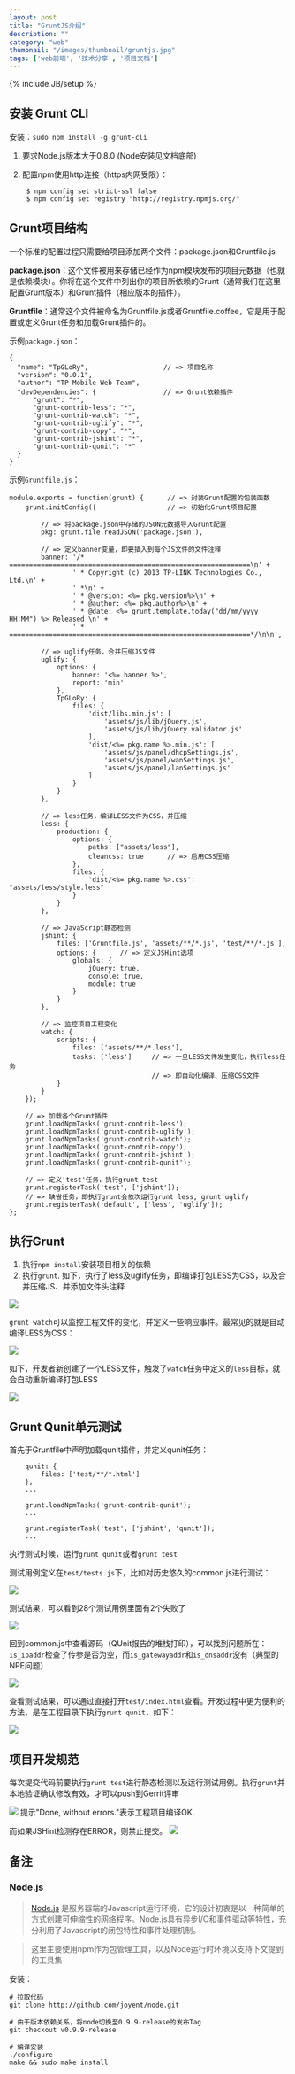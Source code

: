 ```yaml
---
layout: post
title: "GruntJS介绍"
description: ""
category: "web"
thumbnail: "/images/thumbnail/gruntjs.jpg"
tags: ['web前端', '技术分享', '项目文档']
---
```

{% include JB/setup %}

## 安装 Grunt CLI
安装：`sudo npm install -g grunt-cli`

1. 要求Node.js版本大于0.8.0 (Node安装见文档底部)
2. 配置npm使用http连接（https内网受限）：

        $ npm config set strict-ssl false
        $ npm config set registry "http://registry.npmjs.org/"

## Grunt项目结构
一个标准的配置过程只需要给项目添加两个文件：package.json和Gruntfile.js

**package.json**：这个文件被用来存储已经作为npm模块发布的项目元数据（也就是依赖模块）。你将在这个文件中列出你的项目所依赖的Grunt（通常我们在这里配置Grunt版本）和Grunt插件（相应版本的插件）。

**Gruntfile**：通常这个文件被命名为Gruntfile.js或者Gruntfile.coffee，它是用于配置或定义Grunt任务和加载Grunt插件的。

示例`package.json`：

    {
      "name": "TpGLoRy",                   // => 项目名称
      "version": "0.0.1",
      "author": "TP-Mobile Web Team",
      "devDependencies": {                 // => Grunt依赖插件
          "grunt": "*",
          "grunt-contrib-less": "*",
          "grunt-contrib-watch": "*",
          "grunt-contrib-uglify": "*",
          "grunt-contrib-copy": "*",
          "grunt-contrib-jshint": "*",
          "grunt-contrib-qunit": "*"
      }
    }

示例`Gruntfile.js`：

    module.exports = function(grunt) {      // => 封装Grunt配置的包装函数
        grunt.initConfig({                  // => 初始化Grunt项目配置

            // => 将package.json中存储的JSON元数据导入Grunt配置
            pkg: grunt.file.readJSON('package.json'),

            // => 定义banner变量，即要插入到每个JS文件的文件注释
            banner: '/* =============================================================\n' +
                    ' * Copyright (c) 2013 TP-LINK Technologies Co., Ltd.\n' +
                    ' *\n' +
                    ' * @version: <%= pkg.version%>\n' +
                    ' * @author: <%= pkg.author%>\n' +
                    ' * @date: <%= grunt.template.today("dd/mm/yyyy HH:MM") %> Released \n' +
                    ' * =============================================================*/\n\n',

            // => uglify任务，合并压缩JS文件
            uglify: {
                options: {
                    banner: '<%= banner %>',
                    report: 'min'
                },
                TpGLoRy: {
                    files: {
                        'dist/libs.min.js': [
                            'assets/js/lib/jQuery.js',
                            'assets/js/lib/jQuery.validator.js'
                        ],
                        'dist/<%= pkg.name %>.min.js': [
                            'assets/js/panel/dhcpSettings.js',
                            'assets/js/panel/wanSettings.js',
                            'assets/js/panel/lanSettings.js'
                        ]
                    }
                }
            },

            // => less任务，编译LESS文件为CSS，并压缩
            less: {
                production: {
                    options: {
                        paths: ["assets/less"],
                        cleancss: true      // => 启用CSS压缩
                    },
                    files: {
                        'dist/<%= pkg.name %>.css': "assets/less/style.less"
                    }
                }
            },

            // => JavaScript静态检测
            jshint: {
                files: ['Gruntfile.js', 'assets/**/*.js', 'test/**/*.js'],
                options: {      // => 定义JSHint选项
                    globals: {
                        jQuery: true,
                        console: true,
                        module: true
                    }
                }
            },

            // => 监控项目工程变化
            watch: {
                scripts: {
                    files: ['assets/**/*.less'],
                    tasks: ['less']     // => 一旦LESS文件发生变化，执行less任务
                                        // => 即自动化编译、压缩CSS文件
                }
            }
        });

        // => 加载各个Grunt插件
        grunt.loadNpmTasks('grunt-contrib-less');
        grunt.loadNpmTasks('grunt-contrib-uglify');
        grunt.loadNpmTasks('grunt-contrib-watch');
        grunt.loadNpmTasks('grunt-contrib-copy');
        grunt.loadNpmTasks('grunt-contrib-jshint');
        grunt.loadNpmTasks('grunt-contrib-qunit');

        // => 定义'test'任务，执行grunt test
        grunt.registerTask('test', ['jshint']);
        // => 缺省任务，即执行grunt会依次运行grunt less, grunt uglify
        grunt.registerTask('default', ['less', 'uglify']);
    };


## 执行Grunt

1. 执行`npm install`安装项目相关的依赖
2. 执行`grunt`. 如下，执行了less及uglify任务，即编译打包LESS为CSS，以及合并压缩JS、并添加文件头注释

<img src="/images/gruntjs/grunt-exec.png"/>

`grunt watch`可以监控工程文件的变化，并定义一些响应事件。最常见的就是自动编译LESS为CSS：

<img src="/images/gruntjs/grunt-watch1.png"/>

如下，开发者新创建了一个LESS文件，触发了`watch`任务中定义的`less`目标，就会自动重新编译打包LESS

<img src="/images/gruntjs/grunt-watch2.png"/>

## Grunt Qunit单元测试
首先于Gruntfile中声明加载qunit插件，并定义qunit任务：

        qunit: {
            files: ['test/**/*.html']
        },
        ...

        grunt.loadNpmTasks('grunt-contrib-qunit');
        ...

        grunt.registerTask('test', ['jshint', 'qunit']);
        ...

执行测试时候，运行`grunt qunit`或者`grunt test`

测试用例定义在`test/tests.js`下，比如对历史悠久的common.js进行测试：

<img src="/images/gruntjs/qunit-test.png"/>

测试结果，可以看到28个测试用例里面有2个失败了

<img src="/images/gruntjs/qunit-ret.png"/>

回到common.js中查看源码（QUnit报告的堆栈打印），可以找到问题所在：`is_ipaddr`检查了传参是否为空，而`is_gatewayaddr`和`is_dnsaddr`没有（典型的NPE问题）

<img src="/images/gruntjs/qunit-src.png"/>

查看测试结果，可以通过直接打开`test/index.html`查看。开发过程中更为便利的方法，是在工程目录下执行`grunt qunit`，如下：

<img src="/images/gruntjs/qunit-grunt.png"/>

## 项目开发规范
每次提交代码前要执行`grunt test`进行静态检测以及运行测试用例。执行`grunt`并本地验证确认修改有效，才可以push到Gerrit评审

<img src="/images/gruntjs/grunt_norm1.png"/>
提示"Done, without errors."表示工程项目编译OK.

而如果JSHint检测存在ERROR，则禁止提交。
<img src="/images/gruntjs/grunt_norm2.png"/>

## 备注
### Node.js
>[Node.js](http://en.wikipedia.org/wiki/NodeJS) 是服务器端的Javascript运行环境，它的设计初衷是以一种简单的方式创建可伸缩性的网络程序。Node.js具有异步I/O和事件驱动等特性，充分利用了Javascript的闭包特性和事件处理机制。

>这里主要使用npm作为包管理工具，以及Node运行时环境以支持下文提到的工具集

安装：

    # 拉取代码
    git clone http://github.com/joyent/node.git

    # 由于版本依赖关系，将node切换至0.9.9-release的发布Tag
    git checkout v0.9.9-release

    # 编译安装
    ./configure
    make && sudo make install
